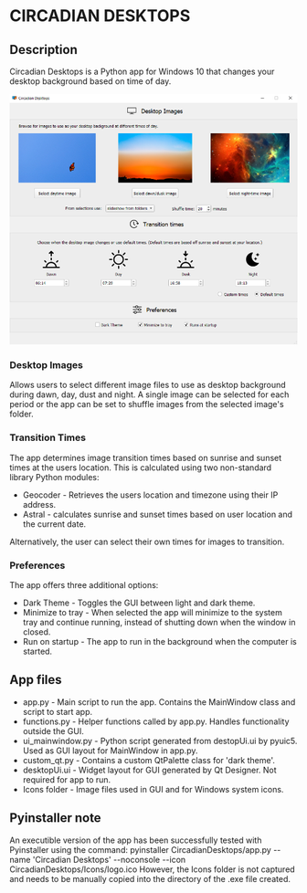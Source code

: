 # CIRCADIAN DESKTOPS

## Description
Circadian Desktops is a Python app for Windows 10 that changes your desktop background based on time of day.

![Screenshot](screenshot.png)

### Desktop Images
Allows users to select different image files to use as desktop background during dawn, day, dust and night.
A single image can be selected for each period or the app can be set to shuffle images from the selected image's folder.

### Transition Times
The app determines image transition times based on sunrise and sunset times at the users location.
This is calculated using two non-standard library Python modules:
- Geocoder - Retrieves the users location and timezone using their IP address.
- Astral - calculates sunrise and sunset times based on user location and the current date.

Alternatively, the user can select their own times for images to transition.

### Preferences
The app offers three additional options:
- Dark Theme - Toggles the GUI between light and dark theme.
- Minimize to tray - When selected the app will minimize to the system tray and continue running, instead of shutting down when the window in closed.
- Run on startup - The app to run in the background when the computer is started.

## App files
- app.py - Main script to run the app. Contains the MainWindow class and script to start app.
- functions.py - Helper functions called by app.py. Handles functionality outside the GUI.
- ui_mainwindow.py - Python script generated from destopUi.ui by pyuic5. Used as GUI layout for MainWindow in app.py.
- custom_qt.py - Contains a custom QtPalette class for 'dark theme'.
- desktopUi.ui - Widget layout for GUI generated by Qt Designer. Not required for app to run.
- Icons folder - Image files used in GUI and for Windows system icons.

## Pyinstaller note
An executible version of the app has been successfully tested with Pyinstaller using the command:
pyinstaller CircadianDesktops/app.py --name 'Circadian Desktops' --noconsole --icon CircadianDesktops/Icons/logo.ico
However, the Icons folder is not captured and needs to be manually copied into the directory of the .exe file created.
